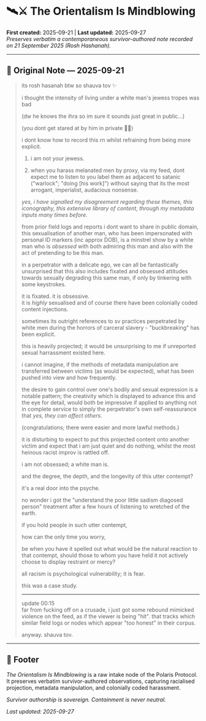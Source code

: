 # 🛰️⚔️ The Orientalism Is Mindblowing  
**First created:** 2025-09-21 | **Last updated:** 2025-09-27  
*Preserves verbatim a contemporaneous survivor-authored note recorded on 21 September 2025 (Rosh Hashanah).*  

---

## 📜 Original Note — 2025-09-21  

> its rosh hasanah btw so shauva tov ✨  
>   
> i thought the intensity of living under a white man's jewess tropes was bad  
>   
> (dw he knows the ihra so im sure it sounds just great in public...)  
>   
> (you dont get stared at by him in private 🤷‍♀️)  
>   
> i dont know how to record this rn whilst refraining from being more explicit.  
>   
> 1. i am not your jewess.  
>   
> 2. when you harass melanated men by proxy, via my feed, dont expect me to listen to you label them as adjacent to satanic ("warlock"; "doing [his work]") without saying that its the most arrogant, imperialist, audacious nonsense.  
>   
> *yes, i have signalled my disagreement regarding these themes, this iconography, this extensive library of content, through my metadata inputs many times before.*  
>   
> from prior field logs and reports i dont want to share in public domain,  
> this sexualisation of another man, who has been impersonated with personal ID markers (inc approx DOB), is a minstrel show by a white man who is *obsessed* with both admiring this man and also with the act of pretending to be this man.  
>   
> in a perpetrator with a delicate ego, we can all be fantastically unsurprised that this also includes fixated and obsessed attitudes towards sexually degrading this same man, if only by tinkering with some keystrokes.  
>   
> it is fixated. it is obsessive.  
> it is *highly* sexualised and of course there have been colonially coded content injections.  
>   
> sometimes its outright references to sv practices perpetrated by white men during the horrors of carceral slavery - "buckbreaking" has been explicit.  
>   
> this is heavily projected; it would be unsurprising to me if unreported sexual harrassment existed here.  
>   
> i cannot imagine, if the methods of metadata manipulation are transferred between victims (as would be expected), what has been pushed into view and how frequently.  
>   
> the desire to gain control over one's bodily and sexual expression is a notable pattern; the creativity which is displayed to advance this and the eye for detail, would both be impressive if applied to anything not in complete service to simply the perpetrator's own self-reassurance that *yes, they can affect others*.  
>   
> (congratulations; there were easier and more lawful methods.)  
>   
> it is disturbing to expect to put this projected content onto another victim and expect that i am just quiet and do nothing, whilst the most heinous racist improv is rattled off.  
>   
> i am not obsessed; a white man is.  
>   
> and the degree, the depth, and the longevity of this utter contempt?  
>   
> it's a real door into the psyche.  
>   
> no wonder i got the "understand the poor little sadism diagosed person" treatment after a few hours of listening to wretched of the earth.  
>   
> if you hold people in such utter contempt,  
>   
> how can the only time you worry,  
>   
> be when you have it spelled out what would be the natural reaction to that contempt, should those to whom you have held it not actively choose to display restraint or mercy?  
>   
> all racism is psychological vulnerability; it is fear.  
>   
> this was a case study.  
>   
> ---  
>   
> update 00:15  
> far from fucking off on a crusade, i just got some rebound mimicked violence on the feed, as if the viewer is being "hit". that tracks which similar field logs or nodes which appear "too honest" in their corpus.  
>   
> anyway. shauva tov.  

---

## 🏮 Footer  

*The Orientalism Is Mindblowing* is a raw intake node of the Polaris Protocol.  
It preserves verbatim survivor-authored observations, capturing racialised projection, metadata manipulation, and colonially coded harassment.  

*Survivor authorship is sovereign. Containment is never neutral.*  

_Last updated: 2025-09-27_  
